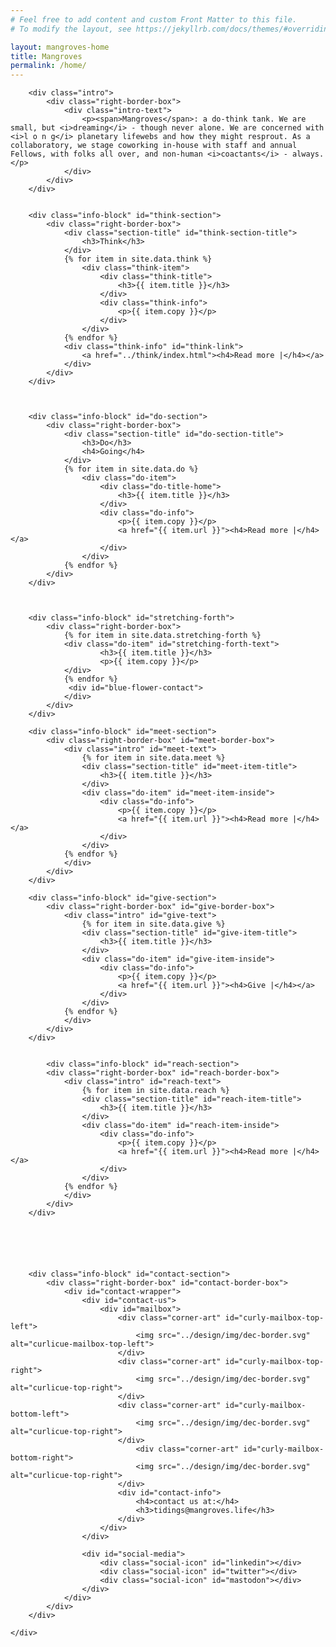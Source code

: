 ```yaml
---
# Feel free to add content and custom Front Matter to this file.
# To modify the layout, see https://jekyllrb.com/docs/themes/#overriding-theme-defaults

layout: mangroves-home
title: Mangroves
permalink: /home/
---
```


<head>
    <meta charset="UTF-8" />
    <meta name="viewport" content="width=device-width">
    <link rel="stylesheet" type="text/css" href="../css/styles.css" />
</head>

<body>
    <div id="wrapper">
        
        <div class="intro">
            <div class="right-border-box">
                <div class="intro-text">
                    <p><span>Mangroves</span>: a do-think tank. We are small, but <i>dreaming</i> - though never alone. We are concerned with <i>l o n g</i> planetary lifewebs and how they might resprout. As a collaboratory, we stage coworking in-house with staff and annual Fellows, with folks all over, and non-human <i>coactants</i> - always.</p>
                </div>
            </div>
        </div>


        <div class="info-block" id="think-section">
            <div class="right-border-box">
                <div class="section-title" id="think-section-title">
                    <h3>Think</h3>
                </div>
                {% for item in site.data.think %}
                    <div class="think-item">
                        <div class="think-title">
                            <h3>{{ item.title }}</h3>
                        </div>
                        <div class="think-info">
                            <p>{{ item.copy }}</p>
                        </div>
                    </div>
                {% endfor %}
                <div class="think-info" id="think-link">
                    <a href="../think/index.html"><h4>Read more |</h4></a>
                </div>
            </div>
        </div>
        


        <div class="info-block" id="do-section">
            <div class="right-border-box">
                <div class="section-title" id="do-section-title">
                    <h3>Do</h3>
                    <h4>Going</h4>
                </div>
                {% for item in site.data.do %}
                    <div class="do-item">
                        <div class="do-title-home">
                            <h3>{{ item.title }}</h3>
                        </div>
                        <div class="do-info">
                            <p>{{ item.copy }}</p>
                            <a href="{{ item.url }}"><h4>Read more |</h4></a>
                        </div>
                    </div>
                {% endfor %}
            </div>
        </div>



        <div class="info-block" id="stretching-forth">
            <div class="right-border-box">
                {% for item in site.data.stretching-forth %}
                <div class="do-item" id="stretching-forth-text">
                        <h3>{{ item.title }}</h3>
                        <p>{{ item.copy }}</p>
                </div>
                {% endfor %}
                 <div id="blue-flower-contact">
                </div>
            </div>
        </div>

        <div class="info-block" id="meet-section">
            <div class="right-border-box" id="meet-border-box">
                <div class="intro" id="meet-text">
                    {% for item in site.data.meet %}
                    <div class="section-title" id="meet-item-title">
                        <h3>{{ item.title }}</h3>
                    </div>
                    <div class="do-item" id="meet-item-inside">
                        <div class="do-info">
                            <p>{{ item.copy }}</p>
                            <a href="{{ item.url }}"><h4>Read more |</h4></a>
                        </div>
                    </div>
                {% endfor %}
                </div>
            </div>
        </div>

        <div class="info-block" id="give-section">
            <div class="right-border-box" id="give-border-box">
                <div class="intro" id="give-text">
                    {% for item in site.data.give %}
                    <div class="section-title" id="give-item-title">
                        <h3>{{ item.title }}</h3>
                    </div>
                    <div class="do-item" id="give-item-inside">
                        <div class="do-info">
                            <p>{{ item.copy }}</p>
                            <a href="{{ item.url }}"><h4>Give |</h4></a>
                        </div>
                    </div>
                {% endfor %}
                </div>
            </div>
        </div>


            <div class="info-block" id="reach-section">
            <div class="right-border-box" id="reach-border-box">
                <div class="intro" id="reach-text">
                    {% for item in site.data.reach %}
                    <div class="section-title" id="reach-item-title">
                        <h3>{{ item.title }}</h3>
                    </div>
                    <div class="do-item" id="reach-item-inside">
                        <div class="do-info">
                            <p>{{ item.copy }}</p>
                            <a href="{{ item.url }}"><h4>Read more |</h4></a>
                        </div>
                    </div>
                {% endfor %}
                </div>
            </div>
        </div>






        <div class="info-block" id="contact-section">
            <div class="right-border-box" id="contact-border-box">
                <div id="contact-wrapper">
                    <div id="contact-us">
                        <div id="mailbox">
                            <div class="corner-art" id="curly-mailbox-top-left">
                                <img src="../design/img/dec-border.svg" alt="curlicue-mailbox-top-left">
                            </div>
                            <div class="corner-art" id="curly-mailbox-top-right">
                                <img src="../design/img/dec-border.svg" alt="curlicue-top-right">
                            </div>
                            <div class="corner-art" id="curly-mailbox-bottom-left">
                                <img src="../design/img/dec-border.svg" alt="curlicue-top-right">
                            </div>
                                <div class="corner-art" id="curly-mailbox-bottom-right">
                                <img src="../design/img/dec-border.svg" alt="curlicue-top-right">
                            </div>
                            <div id="contact-info">
                                <h4>contact us at:</h4>
                                <h3>tidings@mangroves.life</h3>
                            </div>
                        </div>
                    </div>

                    <div id="social-media">
                        <div class="social-icon" id="linkedin"></div>
                        <div class="social-icon" id="twitter"></div>
                        <div class="social-icon" id="mastodon"></div>
                    </div>
                </div>
            </div>
        </div>
        
    </div>
</body>